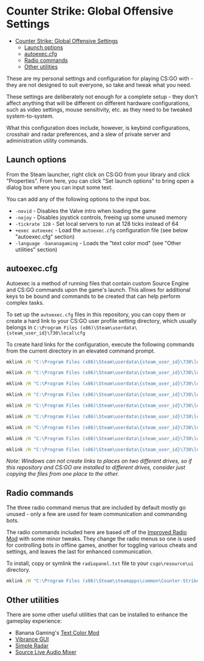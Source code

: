 # Counter Strike: Global Offensive Settings

<!-- TOC -->

- [Counter Strike: Global Offensive Settings](#counter-strike-global-offensive-settings)
    - [Launch options](#launch-options)
    - [autoexec.cfg](#autoexeccfg)
    - [Radio commands](#radio-commands)
    - [Other utilities](#other-utilities)

<!-- /TOC -->

These are my personal settings and configuration for playing CS:GO with - they are not designed to suit everyone, so take and tweak what you need.

These settings are deliberately not enough for a complete setup - they don't affect anything that will be different on different hardware configurations, such as video settings, mouse sensitivity, etc. as they need to be tweaked system-to-system.

What this configuration does include, however, is keybind configurations, crosshair and radar preferences, and a slew of private server and administration utility commands.

## Launch options

From the Steam launcher, right click on CS:GO from your library and click "Properties". From here, you can click "Set launch options" to bring open a dialog box where you can input some text.

You can add any of the following options to the input box.

- `-novid` - Disables the Valve intro when loading the game
- `-nojoy` - Disables joystick controls, freeing up some unused memory
- `-tickrate 128` - Set local servers to run at 128 ticks instead of 64
- `+exec autoexec` - Load the `autoexec.cfg` configuration file (see below "autoexec.cfg" section)
- `-language -bananagaming` - Loads the "text color mod" (see "Other utilities" section)

## autoexec.cfg

Autoexec is a method of running files that contain custom Source Engine and CS:GO commands upon the game's launch. This allows for additional keys to be bound and commands to be created that can help perform complex tasks.

To set up the `autoexec.cfg` files in this repository, you can copy them or create a hard link to your CS:GO user profile setting directory, which usually belongs in `C:\Program Files (x86)\Steam\userdata\{steam_user_id}\730\local\cfg`

To create hard links for the configuration, execute the following commands from the current directory in an elevated command prompt.

```cmd
mklink /H "C:\Program Files (x86)\Steam\userdata\{steam_user_id}\730\local\cfg\autoexec.cfg" "autoexec.cfg"

mklink /H "C:\Program Files (x86)\Steam\userdata\{steam_user_id}\730\local\cfg\admin.cfg" "admin.cfg"

mklink /H "C:\Program Files (x86)\Steam\userdata\{steam_user_id}\730\local\cfg\binds.cfg" "binds.cfg"

mklink /H "C:\Program Files (x86)\Steam\userdata\{steam_user_id}\730\local\cfg\cheats.cfg" "cheats.cfg"

mklink /H "C:\Program Files (x86)\Steam\userdata\{steam_user_id}\730\local\cfg\crosshair.cfg" "crosshair.cfg"

mklink /H "C:\Program Files (x86)\Steam\userdata\{steam_user_id}\730\local\cfg\defaults.cfg" "defaults.cfg"

mklink /H "C:\Program Files (x86)\Steam\userdata\{steam_user_id}\730\local\cfg\spawn.cfg" "spawn.cfg"

mklink /H "C:\Program Files (x86)\Steam\userdata\{steam_user_id}\730\local\cfg\utilities.cfg" "utilities.cfg"

mklink /H "C:\Program Files (x86)\Steam\userdata\{steam_user_id}\730\local\cfg\viewmodel.cfg" "viewmodel.cfg"
```

*Note: Windows can not create links to places on two different drives, so if this repository and CS:GO are installed to different drives, consider just copying the files from one place to the other.*

## Radio commands

The three radio command menus that are included by default mostly go unused - only a few are used for team communication and commanding bots.

The radio commands included here are based off of the [Improved Radio Mod](https://bananagaming.tv/improvedradiomod) with some minor tweaks. They change the radio menus so one is used for controlling bots in offline games, another for toggling various cheats and settings, and leaves the last for enhanced communication.

To install, copy or symlink the `radiopanel.txt` file to your `csgo\resource\ui` directory.

```cmd
mklink /H "C:\Program Files (x86)\Steam\steamapps\common\Counter-Strike Global Offensive\csgo\resource\ui\radiopanel.txt" "radiopanel.txt"
```

## Other utilities

There are some other useful utilities that can be installed to enhance the gameplay experience:

- Banana Gaming's [Text Color Mod](https://bananagaming.tv/textcolormod)
- [Vibrance GUI](https://vibrancegui.com/)
- [Simple Radar](http://simpleradar.com/)
- [Source Live Audio Mixer](http://slam.flankers.net/)
